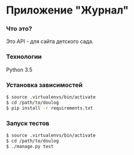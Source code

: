 # Приложение "Журнал"


### Что это?
Это API - для сайта детского сада.


### Технологии
Python 3.5


### Установка зависимостей
```sh
$ source .virtualenvs/bin/activate
$ cd /path/to/doulog
$ pip install -r requirements.txt
```

### Запуск тестов
```sh
$ source .virtualenvs/bin/activate
$ cd /path/to/doulog
$ ./manage.py test
```
